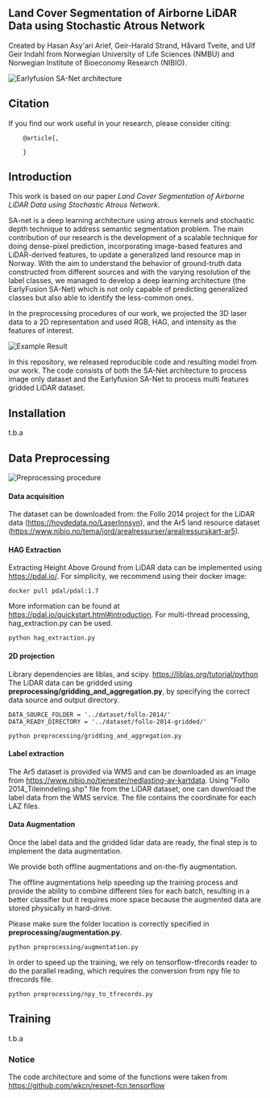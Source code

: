 ## Land Cover Segmentation of Airborne LiDAR Data using Stochastic Atrous Network
Created by Hasan Asy'ari Arief, Geir-Harald Strand, Håvard Tveite, and Ulf Geir Indahl from Norwegian University of Life Sciences (NMBU) and Norwegian Institute of Bioeconomy Research (NIBIO).

![Earlyfusion SA-Net architecture](https://github.com/hasanari/SA-net/blob/master/images/preprocess.png)

## Citation
If you find our work useful in your research, please consider citing:

        @article{,

        }

## Introduction
This work is based on our paper *Land Cover Segmentation of Airborne LiDAR Data using Stochastic Atrous Network*.

SA-net is a deep learning architecture using atrous kernels and stochastic depth technique to address semantic segmentation problem.
The main contribution of our research is the development of a scalable technique for doing dense-pixel prediction, incorporating image-based features and LiDAR-derived features, to update a generalized land resource map in Norway. With the aim to understand the behavior of ground-truth data constructed from different sources and with the varying resolution of the label classes, we managed to develop a deep learning architecture (the EarlyFusion SA-Net) which is not only capable of predicting generalized classes but also able to identify the less-common ones. 

In the preprocessing procedures of our work, we projected the 3D laser data to a 2D representation and used RGB, HAG, and intensity as the features of interest.

![Example Result](https://github.com/hasanari/SA-net/blob/master/images/result.png)

In this repository, we released reproducible code and resulting model from our work. The code consists of both the SA-Net architecture to process image only dataset and the Earlyfusion SA-Net to process multi features gridded LiDAR dataset. 

## Installation
t.b.a

## Data Preprocessing

![Preprocessing procedure](https://github.com/hasanari/SA-net/blob/master/images/preprocess.png)


#### Data acquisition
The dataset can be downloaded from:
the Follo 2014 project for the LiDAR data (https://hoydedata.no/LaserInnsyn), and
the Ar5 land resource dataset (https://www.nibio.no/tema/jord/arealressurser/arealressurskart-ar5).

#### HAG Extraction
Extracting Height Above Ground from LiDAR data can be implemented using https://pdal.io/. For simplicity, we recommend using their docker image:
~~~~
docker pull pdal/pdal:1.7
~~~~
More information can be found at https://pdal.io/quickstart.html#introduction.
For multi-thread processing, hag_extraction.py can be used.
~~~~
python hag_extraction.py 
~~~~

#### 2D projection
Library dependencies are liblas, and scipy.
https://liblas.org/tutorial/python
The LiDAR data can be gridded using **preprocessing/gridding_and_aggregation.py**, by specifying the correct data source and output directory.
~~~~
DATA_SOURCE_FOLDER = '../dataset/follo-2014/' 
DATA_READY_DIRECTORY = '../dataset/follo-2014-gridded/'
~~~~
~~~~
python preprocessing/gridding_and_aggregation.py 
~~~~

#### Label extraction
The Ar5 dataset is provided via WMS and can be downloaded as an image from https://www.nibio.no/tjenester/nedlasting-av-kartdata. 
Using "Follo 2014_Tileinndeling.shp" file from the LiDAR dataset, one can download the label data from the WMS service.
The file contains the coordinate for each LAZ files.

#### Data Augmentation
Once the label data and the gridded lidar data are ready, the final step is to implement the data augmentation.

We provide both offline augmentations and on-the-fly augmentation.

The offline augmentations help speeding up the training process and provide the ability to combine different tiles for each batch, resulting in a better classifier but it requires more space because the augmented data are stored physically in hard-drive.

Please make sure the folder location is correctly specified in **preprocessing/augmentation.py**. 
~~~~
python preprocessing/augmentation.py 
~~~~
In order to speed up the training, we rely on tensorflow-tfrecords reader to do the parallel reading, which requires the conversion from npy file to tfrecords file.
~~~~
python preprocessing/npy_to_tfrecords.py 
~~~~

## Training
t.b.a

### Notice
The code architecture and some of the functions were taken from https://github.com/wkcn/resnet-fcn.tensorflow

